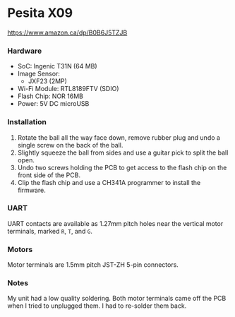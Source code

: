 Pesita X09
==========

https://www.amazon.ca/dp/B0B6J5TZJB

### Hardware

- SoC: Ingenic T31N (64 MB)
- Image Sensor:
	- JXF23 (2MP)
- Wi-Fi Module: RTL8189FTV (SDIO)
- Flash Chip: NOR 16MB
- Power: 5V DC microUSB

### Installation

1. Rotate the ball all the way face down, remove rubber plug and undo a single screw on the back of the ball.
2. Slightly squeeze the ball from sides and use a guitar pick to split the ball open.
3. Undo two screws holding the PCB to get access to the flash chip on the front side of the PCB.
3. Clip the flash chip and use a CH341A programmer to install the firmware.

### UART

UART contacts are available as 1.27mm pitch holes near the vertical motor
terminals, marked `R`, `T`, and `G`.

### Motors

Motor terminals are 1.5mm pitch JST-ZH 5-pin connectors.

### Notes

My unit had a low quality soldering. Both motor terminals came off the PCB when
I tried to unplugged them. I had to re-solder them back.
